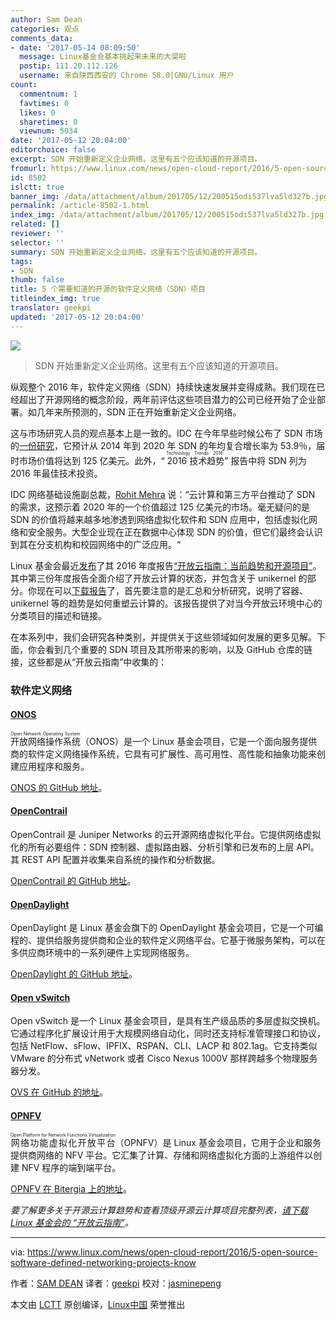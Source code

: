 ```yaml
---
author: Sam Dean
categories: 观点
comments_data:
- date: '2017-05-14 08:09:50'
  message: Linux基金会基本挑起来未来的大梁啦
  postip: 111.20.112.126
  username: 来自陕西西安的 Chrome 58.0|GNU/Linux 用户
count:
  commentnum: 1
  favtimes: 0
  likes: 0
  sharetimes: 0
  viewnum: 5034
date: '2017-05-12 20:04:00'
editorchoice: false
excerpt: SDN 开始重新定义企业网络。这里有五个应该知道的开源项目。
fromurl: https://www.linux.com/news/open-cloud-report/2016/5-open-source-software-defined-networking-projects-know
id: 8502
islctt: true
banner_img: /data/attachment/album/201705/12/200515odi537lva5ld327b.jpg
permalink: /article-8502-1.html
index_img: /data/attachment/album/201705/12/200515odi537lva5ld327b.jpg.thumb.jpg
related: []
reviewer: ''
selector: ''
summary: SDN 开始重新定义企业网络。这里有五个应该知道的开源项目。
tags:
- SDN
thumb: false
title: 5 个需要知道的开源的软件定义网络（SDN）项目
titleindex_img: true
translator: geekpi
updated: '2017-05-12 20:04:00'
---
```


![](/data/attachment/album/201705/12/200515odi537lva5ld327b.jpg)



> 
> SDN 开始重新定义企业网络。这里有五个应该知道的开源项目。
> 
> 
> 


纵观整个 2016 年，软件定义网络（SDN）持续快速发展并变得成熟。我们现在已经超出了开源网络的概念阶段，两年前评估这些项目潜力的公司已经开始了企业部署。如几年来所预测的，SDN 正在开始重新定义企业网络。


这与市场研究人员的观点基本上是一致的。IDC 在今年早些时候公布了 SDN 市场的[一份研究](https://www.idc.com/getdoc.jsp?containerId=prUS41005016)，它预计从 2014 年到 2020 年 SDN 的年均复合增长率为 53.9％，届时市场价值将达到 125 亿美元。此外，“<ruby> 2016 技术趋势 <rt>  Technology Trends 2016 </rt></ruby>” 报告中将 SDN 列为 2016 年最佳技术投资。


IDC 网络基础设施副总裁，[Rohit Mehra](http://www.idc.com/getdoc.jsp?containerId=PRF003513) 说：“云计算和第三方平台推动了 SDN 的需求，这预示着 2020 年的一个价值超过 125 亿美元的市场。毫无疑问的是 SDN 的价值将越来越多地渗透到网络虚拟化软件和 SDN 应用中，包括虚拟化网络和安全服务。大型企业现在正在数据中心体现 SDN 的价值，但它们最终会认识到其在分支机构和校园网络中的广泛应用。“


Linux 基金会最近[发布](https://www.linux.com/blog/linux-foundation-issues-2016-guide-open-source-cloud-projects)了其 2016 年度报告[“开放云指南：当前趋势和开源项目”](http://ctt.marketwire.com/?release=11G120876-001&id=10172077&type=0&url=http%3A%2F%2Fgo.linuxfoundation.org%2Frd-open-cloud-report-2016-pr)。其中第三份年度报告全面介绍了开放云计算的状态，并包含关于 unikernel 的部分。你现在可以[下载报告](http://go.linuxfoundation.org/l/6342/2016-10-31/3krbjr)了，首先要注意的是汇总和分析研究，说明了容器、unikernel 等的趋势是如何重塑云计算的。该报告提供了对当今开放云环境中心的分类项目的描述和链接。


在本系列中，我们会研究各种类别，并提供关于这些领域如何发展的更多见解。下面，你会看到几个重要的 SDN 项目及其所带来的影响，以及 GitHub 仓库的链接，这些都是从“开放云指南”中收集的：


### 软件定义网络


#### [ONOS](http://onosproject.org/)


<ruby> 开放网络操作系统 <rt>  Open Network Operating System </rt></ruby>（ONOS）是一个 Linux 基金会项目，它是一个面向服务提供商的软件定义网络操作系统，它具有可扩展性、高可用性、高性能和抽象功能来创建应用程序和服务。


[ONOS 的 GitHub 地址](https://github.com/opennetworkinglab/onos)。


#### [OpenContrail](http://www.opencontrail.org/)


OpenContrail 是 Juniper Networks 的云开源网络虚拟化平台。它提供网络虚拟化的所有必要组件：SDN 控制器、虚拟路由器、分析引擎和已发布的上层 API。其 REST API 配置并收集来自系统的操作和分析数据。


[OpenContrail 的 GitHub 地址](https://github.com/Juniper/contrail-controller)。


#### [OpenDaylight](https://www.opendaylight.org/)


OpenDaylight 是 Linux 基金会旗下的 OpenDaylight 基金会项目，它是一个可编程的、提供给服务提供商和企业的软件定义网络平台。它基于微服务架构，可以在多供应商环境中的一系列硬件上实现网络服务。


[OpenDaylight 的 GitHub 地址](https://github.com/opendaylight)。


#### [Open vSwitch](http://openvswitch.org/)


Open vSwitch 是一个 Linux 基金会项目，是具有生产级品质的多层虚拟交换机。它通过程序化扩展设计用于大规模网络自动化，同时还支持标准管理接口和协议，包括 NetFlow、sFlow、IPFIX、RSPAN、CLI、LACP 和 802.1ag。它支持类似 VMware 的分布式 vNetwork 或者 Cisco Nexus 1000V 那样跨越多个物理服务器分发。


[OVS 在 GitHub 的地址](https://github.com/openvswitch/ovs)。


#### [OPNFV](https://www.opnfv.org/)


<ruby> 网络功能虚拟化开放平台 <rt>  Open Platform for Network Functions Virtualization </rt></ruby>（OPNFV）是 Linux 基金会项目，它用于企业和服务提供商网络的 NFV 平台。它汇集了计算、存储和网络虚拟化方面的上游组件以创建 NFV 程序的端到端平台。


[OPNFV 在 Bitergia 上的地址](http://projects.bitergia.com/opnfv/browser/)。


*要了解更多关于开源云计算趋势和查看顶级开源云计算项目完整列表，[请下载 Linux 基金会的 “开放云指南”](http://bit.ly/2eHQOwy)。*




---


via: <https://www.linux.com/news/open-cloud-report/2016/5-open-source-software-defined-networking-projects-know>


作者：[SAM DEAN](https://www.linux.com/users/sam-dean) 译者：[geekpi](https://github.com/geekpi) 校对：[jasminepeng](https://github.com/jasminepeng)


本文由 [LCTT](https://github.com/LCTT/TranslateProject) 原创编译，[Linux中国](https://linux.cn/) 荣誉推出